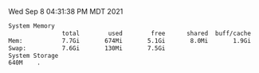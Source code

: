 Wed Sep  8 04:31:38 PM MDT 2021
```bash
System Memory
               total        used        free      shared  buff/cache   available
Mem:           7.7Gi       674Mi       5.1Gi       8.0Mi       1.9Gi       6.7Gi
Swap:          7.6Gi       130Mi       7.5Gi
System Storage
640M	.
```
